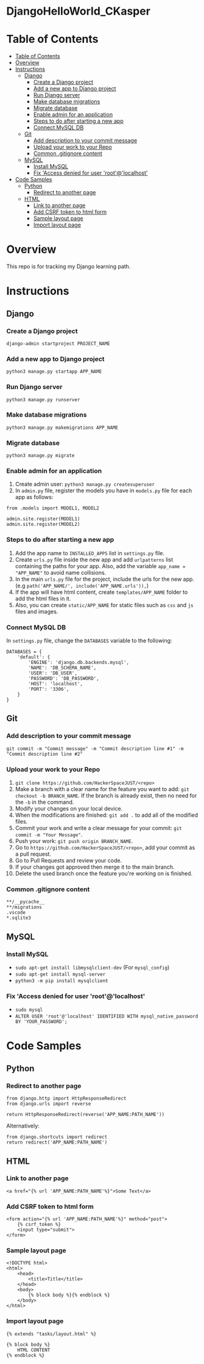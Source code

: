 # DjangoHelloWorld_CKasper

# Table of Contents
* [Table of Contents](#Table-of-Contents)
* [Overview](#overview)
* [Instructions](#instructions)
    * [Django](#django)
        * [Create a Django project](#create-a-Django-project)
        * [Add a new app to Django project](#add-a-new-app-to-Django-project)
        * [Run Django server](#run-Django-server)
        * [Make database migrations](#Make-database-migrations)
        * [Migrate database](#migrate-database)
        * [Enable admin for an application](#enable-admin-for-an-application)
        * [Steps to do after starting a new app](#Steps-to-do-after-starting-a-new-app)
        * [Connect MySQL DB](#connect-mysql-db)
    * [Git](#git)
        * [Add description to your commit message](#add-description-to-your-commit-message)
        * [Upload your work to your Repo](#upload-your-work-to-your-Repo)
        * [Common .gitignore content](#Common-.gitignore-content)
    * [MySQL](#mysql)
        * [Install MySQL](#install-mysql)
        * [Fix 'Access denied for user 'root'@'localhost'](#Fix-'Access-denied-for-user-'root'@'localhost')
* [Code Samples](#code-samples)
    * [Python](#python)
        * [Redirect to another page](#Redirect-to-another-page)
    * [HTML](#html)
        * [Link to another page](#Link-to-another-page)
        * [Add CSRF token to html form](#Add-CSRF-token-to-html-form)
        * [Sample layout page](#Sample-layout-page)
        * [Import layout page](#Import-layout-page)

# Overview
This repo is for tracking my Django learning path.

# Instructions
## Django
### Create a Django project
```
django-admin startproject PROJECT_NAME
```

### Add a new app to Django project
```
python3 manage.py startapp APP_NAME
```

### Run Django server
```
python3 manage.py runserver
```

### Make database migrations
```
python3 manage.py makemigrations APP_NAME
```
### Migrate database
```
python3 manage.py migrate
```

### Enable admin for an application
1. Create admin user: `python3 manage.py createsuperuser`
1. In `admin.py` file, register the models you have in `models.py` file for each app as follows:
```
from .models import MODEL1, MODEL2

admin.site.register(MODEL1)
admin.site.register(MODEL2)
```

### Steps to do after starting a new app
1. Add the app name to `INSTALLED_APPS` list in `settings.py` file.
1. Create `urls.py` file inside the new app and add `urlpatterns` list containing the paths for your app. Also, add the variable `app_name = "APP_NAME"` to avoid name collisions.
1. In the main `urls.py` file for the project, include the urls for the new app. (e.g `path('APP_NAME/', include('APP_NAME.urls')),`)
1. If the app will have html content, create `templates/APP_NAME` folder to add the html files in it.
1. Also, you can create `static/APP_NAME` for static files such as `css` and `js` files and images.

### Connect MySQL DB
In `settings.py` file, change the `DATABASES` variable to the following:
```
DATABASES = {
    'default': {
        'ENGINE': 'django.db.backends.mysql',
        'NAME': 'DB_SCHEMA_NAME',
        'USER': 'DB_USER',
        'PASSWORD': 'DB_PASSWORD',
        'HOST': 'localhost',
        'PORT': '3306',
    }
}
```

## Git
### Add description to your commit message
```
git commit -m "Commit message" -m "Commit description line #1" -m "Commit description line #2"
```

### Upload your work to your Repo
1. `git clone https://github.com/HackerSpaceJUST/<repo>`
1. Make a branch with a clear name for the feature you want to add: `git checkout -b BRANCH_NAME`. If the branch is already exist, then no need for the `-b` in the command.
1. Modify your changes on your local device.
1. When the modifications are finished: `git add .` to add all of the modified files.
1. Commit your work and write a clear message for your commit: `git commit -m "Your Message"`.
1. Push your work: `git push origin BRANCH_NAME`.
1. Go to `https://github.com/HackerSpaceJUST/<repo>`, add your commit as a pull request.
1. Go to Pull Requests and review your code.
1. If your changes got approved then merge it to the main branch.
1. Delete the used branch once the feature you're working on is finished.

### Common .gitignore content
```
**/__pycache__
**/migrations
.vscode
*.sqlite3
```

## MySQL
### Install MySQL
* `sudo apt-get install libmysqlclient-dev` (For `mysql_config`)
* `sudo apt-get install mysql-server`
* `python3 -m pip install mysqlclient`

### Fix 'Access denied for user 'root'@'localhost'
* `sudo mysql`
* `ALTER USER 'root'@'localhost' IDENTIFIED WITH mysql_native_password BY 'YOUR_PASSWORD';`

# Code Samples
## Python
### Redirect to another page
```
from django.http import HttpResponseRedirect
from django.urls import reverse

return HttpResponseRedirect(reverse('APP_NAME:PATH_NAME'))
```
Alternatively:
```
from django.shortcuts import redirect
return redirect('APP_NAME:PATH_NAME')
```

## HTML
### Link to another page
```
<a href="{% url 'APP_NAME:PATH_NAME'%}">Some Text</a>
```

### Add CSRF token to html form
```
<form action="{% url 'APP_NAME:PATH_NAME'%}" method="post">
    {% csrf_token %}
    <input type="submit">
</form>
```
### Sample layout page
```
<!DOCTYPE html>
<html>
    <head>
        <title>Title</title>
    </head>
    <body>
        {% block body %}{% endblock %}
    </body>
</html>
```

### Import layout page
```
{% extends "tasks/layout.html" %}

{% block body %}
    HTML CONTENT
{% endblock %}
```